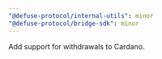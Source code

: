 ```yaml
---
"@defuse-protocol/internal-utils": minor
"@defuse-protocol/bridge-sdk": minor
---
```


Add support for withdrawals to Cardano.
